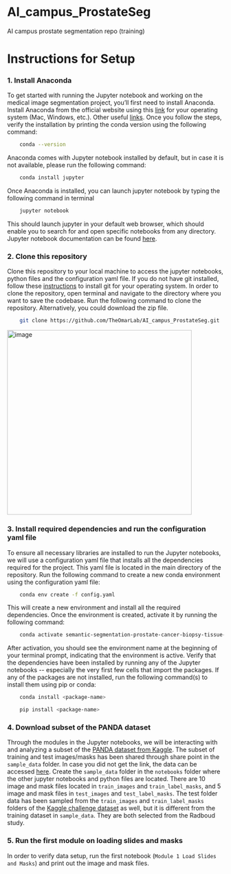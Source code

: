 # AI_campus_ProstateSeg
AI campus prostate segmentation repo (training)

# Instructions for Setup

### 1. Install Anaconda

To get started with running the Jupyter notebook and working on the medical image segmentation project, you’ll first need to install Anaconda. Install Anaconda from the official website using this [link](https://anaconda.org/anaconda/conda) for your operating system (Mac, Windows, etc.). Other useful [links](https://www.anaconda.com/download). Once you follow the steps, verify the installation by printing the conda version using the following command: 
```bash
    conda --version
```
Anaconda comes with Jupyter notebook installed by default, but in case it is not available, please run the following command:
```bash
    conda install jupyter
```
Once Anaconda is installed, you can launch jupyter notebook by typing the following command in terminal
```bash
    jupyter notebook
```
This should launch jupyter in your default web browser, which should enable you to search for and open specific notebooks from any directory. Jupyter notebook documentation can be found [here](https://jupyter-notebook.readthedocs.io/en/stable/).

### 2. Clone this repository

Clone this repository to your local machine to access the jupyter notebooks, python files and the configuration yaml file. If you do not have git installed, follow these [instructions](https://git-scm.com/downloads) to install git for your operating system. In order to clone the repository, open terminal and navigate to the directory where you want to save the codebase. Run the following command to clone the repository. Alternatively, you could download the zip file. 
```bash
    git clone https://github.com/TheOmarLab/AI_campus_ProstateSeg.git
```
<img width="429" alt="image" src="https://github.com/user-attachments/assets/d7e8271a-2873-401b-aa7d-4e2c89565d81" />

### 3. Install required dependencies and run the configuration yaml file

To ensure all necessary libraries are installed to run the Jupyter notebooks, we will use a configuration yaml file that installs all the dependencies required for the project. This yaml file is located in the main directory of the repository. Run the following command to create a new conda environment using the configuration yaml file:
```bash
    conda env create -f config.yaml
```
This will create a new environment and install all the required dependencies. Once the environment is created, activate it by running the following command:
```bash
    conda activate semantic-segmentation-prostate-cancer-biopsy-tissue-deep-learning
```
After activation, you should see the environment name at the beginning of your terminal prompt, indicating that the environment is active. Verify that the dependencies have been installed by running any of the Jupyter notebooks -- especially the very first few cells that import the packages. If any of the packages are not installed, run the following command(s) to install them using pip or conda:
```bash
    conda install <package-name>
```
```bash
    pip install <package-name>
```

### 4. Download subset of the PANDA dataset

Through the modules in the Jupyter notebooks, we will be interacting with and analyzing a subset of the [PANDA dataset from Kaggle](https://www.kaggle.com/competitions/prostate-cancer-grade-assessment/data). The subset of training and test images/masks has been shared through share point in the `sample_data` folder. In case you did not get the link, the data can be accessed [here](https://cedarssinai-my.sharepoint.com/:f:/g/personal/rishabh_sharma_cshs_org/Eg3UWNVqZUNJp5HeiBNyKDQBqybSq_y6EU5db8VzQgbwpA). Create the `sample_data` folder in the `notebooks` folder where the other jupyter notebooks and python files are located. There are 10 image and mask files located in `train_images` and `train_label_masks`, and 5 image and mask files in `test_images` and `test_label_masks`. The test folder data has been sampled from the `train_images` and `train_label_masks` folders of the [Kaggle challenge dataset](https://www.kaggle.com/competitions/prostate-cancer-grade-assessment/data) as well, but it is different from the training dataset in `sample_data`. They are both selected from the Radboud study. 

### 5. Run the first module on loading slides and masks

In order to verify data setup, run the first notebook (`Module 1 Load Slides and Masks`) and print out the image and mask files. 

